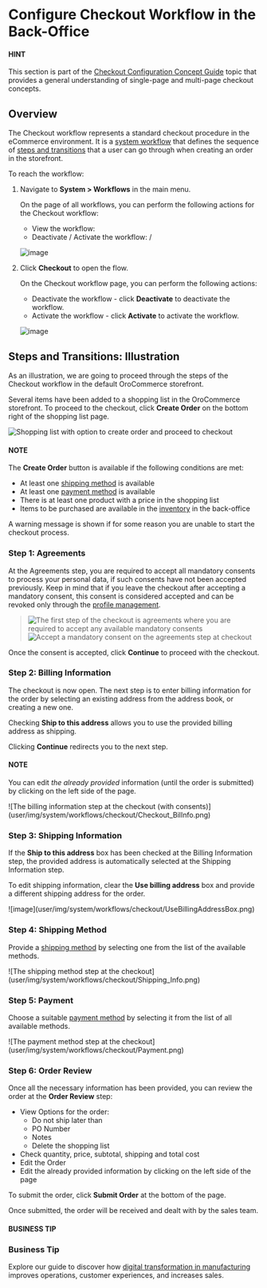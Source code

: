 <a id="system-workflows-checkout-workflow"></a>

# Configure Checkout Workflow in the Back-Office

#### HINT
This section is part of the [Checkout Configuration Concept Guide](../../../../concept-guides/checkout/index.md#checkout-management-concept-guide) topic that provides a general understanding of single-page and multi-page checkout concepts.

## Overview

The Checkout workflow represents a standard checkout procedure in the eCommerce environment. It is a [system workflow](../index.md#user-guide-system-workflow-management-system-custom) that defines the sequence of [steps and transitions](../steps-transitions.md#user-guide-system-workflow-management-steps-transitions) that a user can go through when creating an order in the storefront.

To reach the workflow:

1. Navigate to **System > Workflows** in the main menu.

   On the page of all workflows, you can perform the following actions for the Checkout workflow:
   * View the workflow: <i class="fa fa-eye fa-lg" aria-hidden="true"></i>
   * Deactivate / Activate the workflow: <i class="fa fa-times fa-lg" aria-hidden="true"></i> / <i class="fa fa-check fa-lg" aria-hidden="true"></i>

   ![image](user/img/system/workflows/checkout/CheckoutGridBackoffice.png)
2. Click **Checkout** to open the flow.

   On the Checkout workflow page, you can perform the following actions:
   * Deactivate the workflow - click <i class="fa fa-times fa-lg" aria-hidden="true"></i> **Deactivate** to deactivate the workflow.
   * Activate the workflow - click <i class="fa fa-check fa-lg" aria-hidden="true"></i> **Activate** to activate the workflow.

   ![image](user/img/system/workflows/checkout/CheckoutViewPageBackoffice.png)

## Steps and Transitions: Illustration

As an illustration, we are going to proceed through the steps of the Checkout workflow in the default OroCommerce storefront.

<!-- start_checkout_sample_0 -->

Several items have been added to a shopping list in the OroCommerce storefront. To proceed to the checkout, click **Create Order** on the bottom right of the shopping list page.

![Shopping list with option to create order and proceed to checkout](user/img/system/workflows/checkout/CreateOrderButton.png)

#### NOTE
The **Create Order** button is available if the following conditions are met:

* At least one [shipping method](../../../../concept-guides/shipping-configuration/index.md#user-guide-shipping) is available
* At least one [payment method](../../../../concept-guides/payment-configuration/index.md#user-guide-payment) is available
* There is at least one product with a price in the shopping list
* Items to be purchased are available in the [inventory](../../../inventory/index.md#user-guide-inventory) in the back-office

A warning message is shown if for some reason you are unable to start the checkout process.

<!-- finish_checkout_sample_0 -->
<!-- check the conditions -->

### Step 1: Agreements

At the Agreements step, you are required to accept all mandatory consents to process your personal data, if such consents have not been accepted previously. Keep in mind that if you leave the checkout after accepting a mandatory consent, this consent is considered accepted and can be revoked only through the [profile management](../../../../storefront/account/my-profile/index.md#frontstore-guide-profile-consents-revoke).

> ![The first step of the checkout is agreements where you are required to accept any available mandatory consents](user/img/system/workflows/checkout_with_consents/storefront_step_agreements.png)![Accept a mandatory consent on the agreements step at checkout](user/img/system/workflows/checkout_with_consents/storefront_step_accept_agreement.png)

Once the consent is accepted, click **Continue** to proceed with the checkout.

### Step 2: Billing Information

<!-- start_checkout_sample_1 -->

The checkout is now open. The next step is to enter billing information for the order by selecting an existing address from the address book, or creating a new one.

Checking **Ship to this address** allows you to use the provided billing address as shipping.

Clicking **Continue** redirects you to the next step.

#### NOTE
You can edit *the already provided* information (until the order is submitted) by clicking <i class="fas fa-pencil-alt" aria-hidden="true"></i> on the left side of the page.

<!-- finish_checkout_sample_1 -->![The billing information step at the checkout (with consents)](user/img/system/workflows/checkout/Checkout_BilInfo.png)

### Step 3: Shipping Information

<!-- start_checkout_sample_2 -->

If the **Ship to this address** box has been checked at the Billing Information step, the provided address is automatically selected at the Shipping Information step.

To edit shipping information, clear the **Use billing address** box and provide a different shipping address for the order.

<!-- finish_checkout_sample_2 -->![image](user/img/system/workflows/checkout/UseBillingAddressBox.png)

### Step 4: Shipping Method

<!-- start_checkout_sample_3 -->

Provide a [shipping method](../../../../concept-guides/shipping-configuration/index.md#user-guide-shipping) by selecting one from the list of the available methods.

<!-- finish_checkout_sample_3 -->![The shipping method step at the checkout](user/img/system/workflows/checkout/Shipping_Info.png)

### Step 5: Payment

<!-- start_checkout_sample_4 -->

Choose a suitable [payment method](../../../../concept-guides/payment-configuration/index.md#user-guide-payment) by selecting it from the list of all available methods.

<!-- finish_checkout_sample_4 -->![The payment method step at the checkout](user/img/system/workflows/checkout/Payment.png)

### Step 6: Order Review

<!-- start_checkout_sample_5 -->
<!-- start_checkout_sample_alt5 -->

Once all the necessary information has been provided, you can review the order at the **Order Review** step:

* View Options for the order:
  * Do not ship later than
  * PO Number
  * Notes
  * Delete the shopping list
* Check quantity, price, subtotal, shipping and total cost
* Edit the Order
* Edit the already provided information by clicking <i class="fas fa-pencil-alt" aria-hidden="true"></i> on the left side of the page

To submit the order, click **Submit Order** at the bottom of the page.

<!-- finish_checkout_sample_alt5 -->

Once submitted, the order will be received and dealt with by the sales team.

<!-- finish_checkout_sample_5 -->

#### BUSINESS TIP
### Business Tip

Explore our guide to discover how <a href="https://oroinc.com/b2b-ecommerce/blog/digital-transformation-in-manufacturing/" target="_blank">digital transformation in manufacturing</a> improves operations, customer experiences, and increases sales.

<!-- fa-bars = fa-navicon -->
<!-- Ic Tiles is used as Set As Default in saved views, and as tiles in display layout options -->
<!-- IcPencil refers to Rename in Commerce and Inline Editing in CRM -->
<!-- Check mark in the square. -->
<!-- SortDesc is also used as drop-down arrow -->
